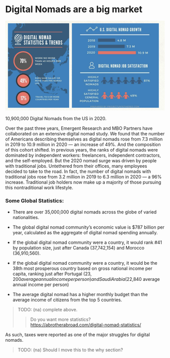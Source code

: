 
# Digital Nomads are a big market

![image alt text](img/nomad_stats.png)


10,900,000 Digital Nomads from the US in 2020.

Over the past three years, Emergent Research and MBO Partners have collaborated on an extensive digital nomad study. We found that the number of Americans describing themselves as digital nomads rose from 7.3 million in 2019 to 10.9 million in 2020 — an increase of 49%. And the composition of this cohort shifted. In previous years, the ranks of digital nomads were dominated by independent workers: freelancers, independent contractors, and the self-employed. But the 2020 nomad surge was driven by people with traditional jobs. Untethered from their offices, many employees decided to take to the road. In fact, the number of digital nomads with traditional jobs rose from 3.2 million in 2019 to 6.3 million in 2020 — a 96% increase. Traditional job holders now make up a majority of those pursuing this nontraditional work lifestyle.

### Some Global Statistics:

* There are over 35,000,000 digital nomads across the globe of varied nationalities.

* The global digital nomad community’s economic value is $787 billion per year, calculated as the aggregate of digital nomad spending annually.

* If the global digital nomad community were a country, it would rank #41 by population size, just after Canada (37,742,154) and Morocco (36,910,560).

* If the global digital nomad community were a country, it would be the 38th most prosperous country based on gross national income per capita, ranking just after Portugal ($23,200 average annual income per person) and Saudi Arabia ($22,840 average annual income per person)

* The average digital nomad has a higher monthly budget than the average income of citizens from the top 5 countries.

> TODO: (na) complete above.
>> Do you want more statistics? https://abrotherabroad.com/digital-nomad-statistics/

As such, taxes were reported as one of the major struggles for digital nomads.
> TODO: (na) Should I move this to the why section?
